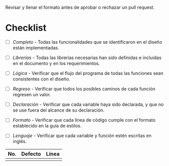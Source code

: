 Revisar y llenar el formato antes de aprobar o rechazar un pull request.

# Checklist
 - [ ] *Completo* - Todas las funcionalidades que se identificaron en el diseño están implementadas.
 - [ ] *Librerías* - Todas las librerías necesarias han sido definidas e incluidas en el documento y en los requerimientos.
 - [ ] *Lógica* - Verificar que el flujo del programa de todas las funciones sean consistentes con el diseño.
 - [ ] *Regreso* - Verificar que todos los posibles caminos de cada función regresen un valor.
 - [ ] *Declaración* - Verificar que cada variable haya sido declarada, y que no se use fuera del alcance de su declaración.
 - [ ] *Formato* - Verificar que cada línea de código cumple con el formato establecido en la guía de estilos.
 - [ ] *Lenguaje* - Verificar que cada variable y función estén escritas en inglés.
 
 
 | No. | Defecto | Línea |
|------|:---------------:|--------------------|
|      |                 |                    | 
